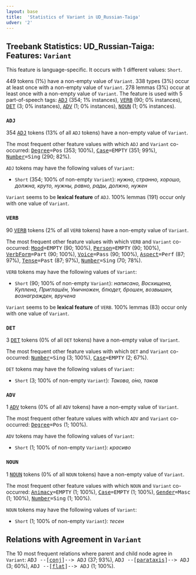 ```yaml
---
layout: base
title:  'Statistics of Variant in UD_Russian-Taiga'
udver: '2'
---
```


## Treebank Statistics: UD_Russian-Taiga: Features: `Variant`

This feature is language-specific.
It occurs with 1 different values: `Short`.

449 tokens (1%) have a non-empty value of `Variant`.
338 types (3%) occur at least once with a non-empty value of `Variant`.
278 lemmas (3%) occur at least once with a non-empty value of `Variant`.
The feature is used with 5 part-of-speech tags: <tt><a href="ru_taiga-pos-ADJ.html">ADJ</a></tt> (354; 1% instances), <tt><a href="ru_taiga-pos-VERB.html">VERB</a></tt> (90; 0% instances), <tt><a href="ru_taiga-pos-DET.html">DET</a></tt> (3; 0% instances), <tt><a href="ru_taiga-pos-ADV.html">ADV</a></tt> (1; 0% instances), <tt><a href="ru_taiga-pos-NOUN.html">NOUN</a></tt> (1; 0% instances).

### `ADJ`

354 <tt><a href="ru_taiga-pos-ADJ.html">ADJ</a></tt> tokens (13% of all `ADJ` tokens) have a non-empty value of `Variant`.

The most frequent other feature values with which `ADJ` and `Variant` co-occurred: <tt><a href="ru_taiga-feat-Degree.html">Degree</a></tt><tt>=Pos</tt> (353; 100%), <tt><a href="ru_taiga-feat-Case.html">Case</a></tt><tt>=EMPTY</tt> (351; 99%), <tt><a href="ru_taiga-feat-Number.html">Number</a></tt><tt>=Sing</tt> (290; 82%).

`ADJ` tokens may have the following values of `Variant`:

* `Short` (354; 100% of non-empty `Variant`): <em>нужно, странно, хорошо, должна, круто, нужны, равно, рады, должно, нужен</em>

`Variant` seems to be **lexical feature** of `ADJ`. 100% lemmas (191) occur only with one value of `Variant`.

### `VERB`

90 <tt><a href="ru_taiga-pos-VERB.html">VERB</a></tt> tokens (2% of all `VERB` tokens) have a non-empty value of `Variant`.

The most frequent other feature values with which `VERB` and `Variant` co-occurred: <tt><a href="ru_taiga-feat-Mood.html">Mood</a></tt><tt>=EMPTY</tt> (90; 100%), <tt><a href="ru_taiga-feat-Person.html">Person</a></tt><tt>=EMPTY</tt> (90; 100%), <tt><a href="ru_taiga-feat-VerbForm.html">VerbForm</a></tt><tt>=Part</tt> (90; 100%), <tt><a href="ru_taiga-feat-Voice.html">Voice</a></tt><tt>=Pass</tt> (90; 100%), <tt><a href="ru_taiga-feat-Aspect.html">Aspect</a></tt><tt>=Perf</tt> (87; 97%), <tt><a href="ru_taiga-feat-Tense.html">Tense</a></tt><tt>=Past</tt> (87; 97%), <tt><a href="ru_taiga-feat-Number.html">Number</a></tt><tt>=Sing</tt> (70; 78%).

`VERB` tokens may have the following values of `Variant`:

* `Short` (90; 100% of non-empty `Variant`): <em>написано, Восхищена, Куплена, Приглашён, Уничножен, блюдет, брошен, возвышен, вознагражден, вручена</em>

`Variant` seems to be **lexical feature** of `VERB`. 100% lemmas (83) occur only with one value of `Variant`.

### `DET`

3 <tt><a href="ru_taiga-pos-DET.html">DET</a></tt> tokens (0% of all `DET` tokens) have a non-empty value of `Variant`.

The most frequent other feature values with which `DET` and `Variant` co-occurred: <tt><a href="ru_taiga-feat-Number.html">Number</a></tt><tt>=Sing</tt> (3; 100%), <tt><a href="ru_taiga-feat-Case.html">Case</a></tt><tt>=EMPTY</tt> (2; 67%).

`DET` tokens may have the following values of `Variant`:

* `Short` (3; 100% of non-empty `Variant`): <em>Такова, о́но, таков</em>

### `ADV`

1 <tt><a href="ru_taiga-pos-ADV.html">ADV</a></tt> tokens (0% of all `ADV` tokens) have a non-empty value of `Variant`.

The most frequent other feature values with which `ADV` and `Variant` co-occurred: <tt><a href="ru_taiga-feat-Degree.html">Degree</a></tt><tt>=Pos</tt> (1; 100%).

`ADV` tokens may have the following values of `Variant`:

* `Short` (1; 100% of non-empty `Variant`): <em>красиво</em>

### `NOUN`

1 <tt><a href="ru_taiga-pos-NOUN.html">NOUN</a></tt> tokens (0% of all `NOUN` tokens) have a non-empty value of `Variant`.

The most frequent other feature values with which `NOUN` and `Variant` co-occurred: <tt><a href="ru_taiga-feat-Animacy.html">Animacy</a></tt><tt>=EMPTY</tt> (1; 100%), <tt><a href="ru_taiga-feat-Case.html">Case</a></tt><tt>=EMPTY</tt> (1; 100%), <tt><a href="ru_taiga-feat-Gender.html">Gender</a></tt><tt>=Masc</tt> (1; 100%), <tt><a href="ru_taiga-feat-Number.html">Number</a></tt><tt>=Sing</tt> (1; 100%).

`NOUN` tokens may have the following values of `Variant`:

* `Short` (1; 100% of non-empty `Variant`): <em>тесен</em>

## Relations with Agreement in `Variant`

The 10 most frequent relations where parent and child node agree in `Variant`:
<tt>ADJ --[<tt><a href="ru_taiga-dep-conj.html">conj</a></tt>]--> ADJ</tt> (37; 93%),
<tt>ADJ --[<tt><a href="ru_taiga-dep-parataxis.html">parataxis</a></tt>]--> ADJ</tt> (3; 60%),
<tt>ADJ --[<tt><a href="ru_taiga-dep-flat.html">flat</a></tt>]--> ADJ</tt> (1; 100%).

